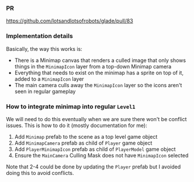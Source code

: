 
### PR
https://github.com/lotsandlotsofrobots/glade/pull/83

### Implementation details
Basically, the way this works is:
- There is a Minimap canvas that renders a culled image that only shows things in the `MinimapIcon` layer from a top-down Minimap camera
- Everything that needs to exist on the minimap has a sprite on top of it, added to a `MinimapIcon` layer
- The main camera culls away the `MinimapIcon` layer so the icons aren't seen in regular gameplay

### How to integrate minimap into regular `Level1`
We will need to do this eventually when we are sure there won't be conflict issues. This is how to do it (mostly documentation for me):
1. Add `Minimap` prefab to the scene as a top level game object
2. Add `MinimapCamera` prefab as child of `Player` game object
3. Add `PlayerMinimapIcon` prefab as child of `PlayerModel` game object
4. Ensure the `MainCamera` Culling Mask does not have `MinimapIcon` selected

Note that 2-4 could be done by updating the `Player` prefab but I avoided doing this to avoid conflicts.